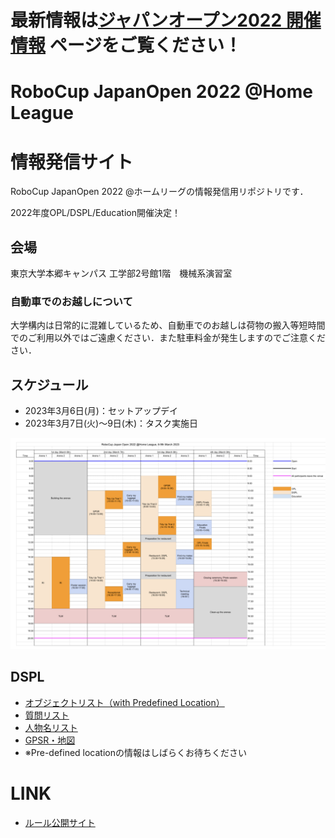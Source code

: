 <h1>最新情報は<a href="https://sites.google.com/site/robocuphomejapan/%E3%82%B8%E3%83%A3%E3%83%91%E3%83%B3%E3%82%AA%E3%83%BC%E3%83%97%E3%83%B32022%E9%96%8B%E5%82%AC%E6%83%85%E5%A0%B1">ジャパンオープン2022 開催情報</a> ページをご覧ください！</1>



# RoboCup JapanOpen 2022 @Home League

# 情報発信サイト

RoboCup JapanOpen 2022 @ホームリーグの情報発信用リポジトリです．

2022年度OPL/DSPL/Education開催決定！

## 会場
東京大学本郷キャンパス 工学部2号館1階　機械系演習室

### 自動車でのお越しについて
大学構内は日常的に混雑しているため、自動車でのお越しは荷物の搬入等短時間でのご利用以外ではご遠慮ください．また駐車料金が発生しますのでご注意ください．

## スケジュール
- 2023年3月6日(月)：セットアップデイ
- 2023年3月7日(火)～9日(木)：タスク実施日

<img src="img/timetable.png">


## DSPL
- [オブジェクトリスト（with Predefined Location）](data/dspl_objects_with_predefined-loc.pdf)
- [質問リスト](data/questions.md)
- [人物名リスト](data/name_list.md)
- [GPSR・地図](data/gpsr_map.pdf)
- ※Pre-defined locationの情報はしばらくお待ちください


# LINK

- [ルール公開サイト](https://github.com/RoboCupAtHomeJP/Rule2022)
